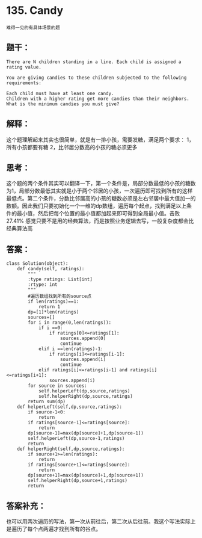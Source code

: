 # 135. Candy
    难得一见的有具体场景的题
## 题干：
```
There are N children standing in a line. Each child is assigned a rating value.

You are giving candies to these children subjected to the following requirements:

Each child must have at least one candy.
Children with a higher rating get more candies than their neighbors.
What is the minimum candies you must give?
```
## 解释：
这个题理解起来其实也很简单，就是有一排小孩，需要发糖，满足两个要求：
1，所有小孩都要有糖
2，比邻居分数高的小孩的糖必须更多
## 思考：
这个题的两个条件其实可以翻译一下，第一个条件是，局部分数最低的小孩的糖数为1，局部分数最低其实就是小于两个邻居的小孩，一次遍历即可找到所有的这样最低点。第二个条件，分数比邻居高的小孩的糖数必须是左右邻居中最大值加一的数额。因此我们只要初始化一个一维的dp数组，遍历每个起点，找到满足以上条件的最小值，然后把每个位置的最小值都加起来即可得到全局最小值。击败27.41%
感觉只要不是用的经典算法，而是按照业务逻辑去写，一般复杂度都会比经典算法高
## 答案：
```
class Solution(object):
    def candy(self, ratings):
        """
        :type ratings: List[int]
        :rtype: int
        """
        #遍历数组找到所有的source点
        if len(ratings)==1:
            return 1
        dp=[1]*len(ratings)
        sources=[]
        for i in range(0,len(ratings)):
            if i ==0:
                if ratings[0]<=ratings[1]:
                    sources.append(0)
                    continue
            elif i ==len(ratings)-1:
                if ratings[i]<=ratings[i-1]:
                    sources.append(i)
                    continue
            elif ratings[i]<=ratings[i-1] and ratings[i]<=ratings[i+1]:
                sources.append(i)
        for source in sources:
            self.helperLeft(dp,source,ratings)
            self.helperRight(dp,source,ratings)
        return sum(dp)
    def helperLeft(self,dp,source,ratings):
        if source-1<0:
            return
        if ratings[source-1]<=ratings[source]:
            return
        dp[source-1]=max(dp[source]+1,dp[source-1])
        self.helperLeft(dp,source-1,ratings)
        return
    def helperRight(self,dp,source,ratings):
        if source+1>=len(ratings):
            return
        if ratings[source+1]<=ratings[source]:
            return
        dp[source+1]=max(dp[source]+1,dp[source+1])
        self.helperRight(dp,source+1,ratings)
        return
```
## 答案补充：
也可以用两次遍历的写法，第一次从前往后，第二次从后往前。我这个写法实际上是遍历了每个点两遍才找到所有的谷点。

